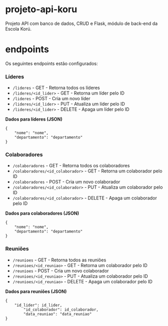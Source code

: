 # projeto-api-koru
Projeto API com banco de dados, CRUD e Flask, módulo de back-end da Escola Korú.

# endpoints

Os seguintes endpoints estão configurados:

### Líderes

- `/lideres` - GET - Retorna todos os líderes
- `/lideres/<id_lider>` - GET - Retorna um líder pelo ID
- `/lideres` - POST - Cria um novo líder
- `/lideres/<id_lider>` - PUT - Atualiza um líder pelo ID
- `/lideres/<id_lider>` - DELETE - Apaga um líder pelo ID

**Dados para líderes (JSON)**

```
{
	"nome": "nome",
	"departamento": "departamento"
}
```

### Colaboradores

- `/colaboradores` - GET - Retorna todos os colaboradores
- `/colaboradores/<id_colaborador>` - GET - Retorna um colaborador pelo ID
- `/colaboradores` - POST - Cria um novo colaborador
- `/colaboradores/<id_colaborador>` - PUT - Atualiza um colaborador pelo ID
- `/colaboradores/<id_colaborador>` - DELETE - Apaga um colaborador pelo ID

**Dados para colaboradores (JSON)**

```
{
	"nome": "nome",
	"departamento": "departamento"
}
```

### Reuniões

- `/reunioes` - GET - Retorna todos as reuniões
- `/reunioes/<id_reuniao>` - GET - Retorna um colaborador pelo ID
- `/reunioes` - POST - Cria um novo colaborador
- `/reunioes/<id_reuniao>` - PUT - Atualiza um colaborador pelo ID
- `/reunioes/<id_reuniao>` - DELETE - Apaga um colaborador pelo ID

**Dados para reuniões (JSON)**

```
{
	"id_lider": id_lider,
    	"id_colaborador": id_colaborador,
    	"data_reuniao": "data_reuniao"
}
```

